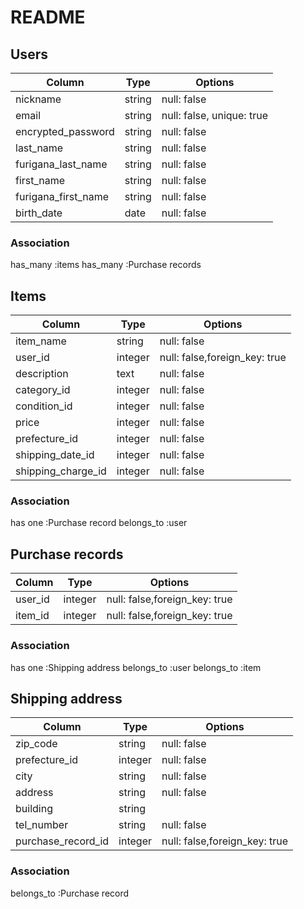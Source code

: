 # README
## Users

| Column              | Type           | Options                    |
| ------------------- | -------------- | ---------------------------|
| nickname            | string         | null: false                |
| email               | string         | null: false, unique: true  |
| encrypted_password  | string         | null: false                |
| last_name           | string         | null: false                |
| furigana_last_name  | string         | null: false                |
| first_name          | string         | null: false                |
| furigana_first_name | string         | null: false                |
| birth_date          | date           | null: false                |


### Association
has_many :items
has_many :Purchase records


## Items
| Column             | Type           | Options                       |
| ------------------ | -------------- | ----------------------------- |
| item_name          | string         | null: false                   |
| user_id            | integer        | null: false,foreign_key: true |
| description        | text           | null: false                   |
| category_id        | integer        | null: false                   |
| condition_id       | integer        | null: false                   |
| price              | integer        | null: false                   |
| prefecture_id      | integer        | null: false                   |
| shipping_date_id   | integer        | null: false                   |
| shipping_charge_id | integer        | null: false                   |

### Association
has one :Purchase record
belongs_to :user 


## Purchase records
| Column              | Type     | Options                       |
| ------------------- | -------- | ----------------------------- |
| user_id             | integer  | null: false,foreign_key: true |
| item_id             | integer  | null: false,foreign_key: true |


### Association
has one :Shipping address
belongs_to :user
belongs_to :item


## Shipping address
| Column             | Type      | Options                       |
| ------------------ | --------- | ----------------------------- |
| zip_code           | string    | null: false                   |    
| prefecture_id      | integer   | null: false                   |
| city               | string    | null: false                   |
| address            | string    | null: false                   |
| building           | string    |                               |
| tel_number         | string    | null: false                   |
| purchase_record_id | integer   | null: false,foreign_key: true |

### Association
belongs_to :Purchase record
